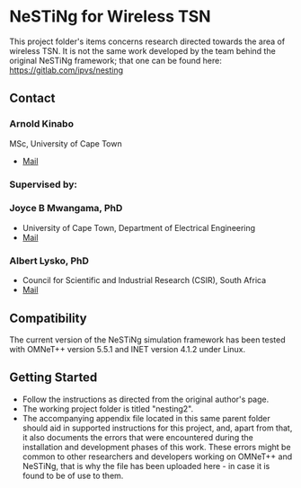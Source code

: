 # NeSTiNg for Wireless TSN

This project folder's items concerns research directed towards the area of wireless TSN. It is not the same work developed by the team behind the original NeSTiNg framework; that one can be found here: https://gitlab.com/ipvs/nesting

## Contact
### Arnold Kinabo
MSc, University of Cape Town
+ [Mail](knbarn001@myuct.ac.za)

### Supervised by:
### Joyce B Mwangama, PhD
+ University of Cape Town, Department of Electrical Engineering
+ [Mail](joycebm@crg.ee.uct.ac.za)
### Albert Lysko, PhD
+ Council for Scientific and Industrial Research (CSIR), South Africa
+ [Mail](alysko@csir.co.za)


## Compatibility

The current version of the NeSTiNg simulation framework has been tested with OMNeT++ version 5.5.1 and INET version 4.1.2 under Linux.

## Getting Started

+ Follow the instructions as directed from the original author's page.
+ The working project folder is titled "nesting2".
+ The accompanying appendix file located in this same parent folder should aid in supported instructions for this project, and, apart from that, it also documents the errors that were encountered during the installation and development phases of this work. These errors might be common to other researchers and developers working on OMNeT++ and NeSTiNg, that is why the file has been uploaded here - in case it is found to be of use to them.
